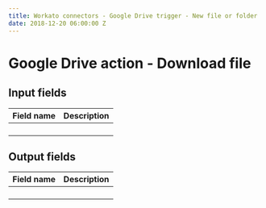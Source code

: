 ```yaml
---
title: Workato connectors - Google Drive trigger - New file or folder
date: 2018-12-20 06:00:00 Z
---
```


# Google Drive action - Download file


## Input fields

| Field name | Description |
|---|---|
|  |  |
|  |  |
|  |  |
|  |  |

## Output fields

| Field name | Description |
|---|---|
|  |  |
|  |  |
|  |  |
|  |  |
